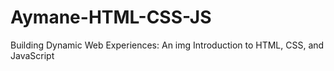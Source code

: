 # Aymane-HTML-CSS-JS
Building Dynamic Web Experiences: An img Introduction to HTML, CSS, and JavaScript
